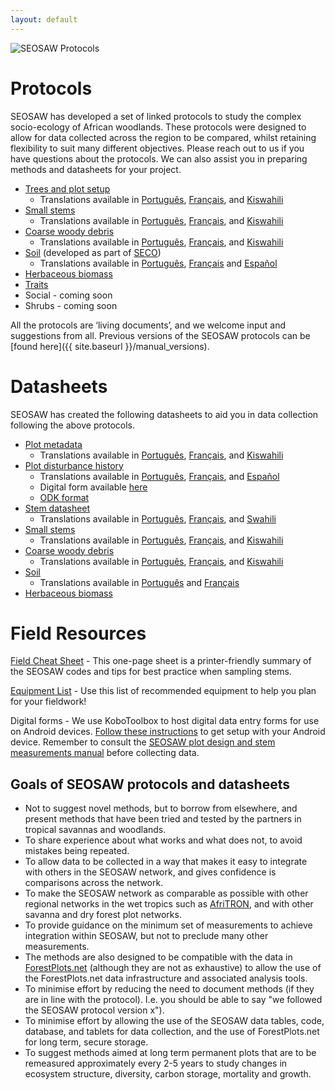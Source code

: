 ```yaml
---
layout: default
---
```

<img src="{{ site.baseurl }}/images/seosaw_protocol_figure2.png" alt="SEOSAW Protocols">

# Protocols

SEOSAW has developed a set of linked protocols to study the complex socio-ecology of African woodlands. These protocols were designed to allow for data collected across the region to be compared, whilst retaining flexibility to suit many different objectives. Please reach out to us if you have questions about the protocols.  We can also assist you in preparing methods and datasheets for your project. 

* [Trees and plot setup][1] 
	* Translations available in [Português][1a], [Français][1b], and [Kiswahili][1c] 
* [Small stems][2] 
    * Translations available in [Português][2a], [Français][2b], and [Kiswahili][2c] 
* [Coarse woody debris][3] 
    * Translations available in [Português][3a], [Français][3b], and [Kiswahili][3c] 
* [Soil][4] (developed as part of [SECO](https://blogs.ed.ac.uk/seco-project/)) 
    * Translations available in [Português][4a], [Français][4b] and [Español][4c] 
* [Herbaceous biomass][5] 
* [Traits][6]
* Social - coming soon 
* Shrubs - coming soon 

All the protocols are ‘living documents’, and we welcome input and suggestions from all. Previous versions of the SEOSAW protocols can be [found here]({{ site.baseurl }}/manual_versions).


[1]: https://bitbucket.org/miombo/seosaw/raw/master/doc/manuals/field_manual/versions/seosaw_field_manual_v4.0.pdf
[1a]: https://bitbucket.org/miombo/seosaw/raw/master/doc/manuals/field_manual/versions/seosaw_field_manual_v3.5_pt.pdf
[1b]: https://bitbucket.org/miombo/seosaw/raw/master/doc/manuals/field_manual/versions/seosaw_field_manual_v3.5_fr.pdf
[1c]: https://bitbucket.org/miombo/seosaw/raw/master/doc/manuals/field_manual/versions/seosaw_field_manual_v3.5_sw.pdf

[2]: https://bitbucket.org/miombo/seosaw/raw/master/doc/manuals/small_stem_protocol/versions/small_stem_protocol_v1.0.pdf
[2a]: https://bitbucket.org/miombo/seosaw/raw/master/doc/manuals/small_stem_protocol/versions/small_stem_protocol_v1.0_pt.pdf
[2b]: https://bitbucket.org/miombo/seosaw/raw/master/doc/manuals/small_stem_protocol/versions/small_stem_protocol_v1.0_fr.pdf
[2c]: https://bitbucket.org/miombo/seosaw/raw/master/doc/manuals/small_stem_protocol/versions/small_stem_protocol_v1.0_sw.pdf

[3]: https://bitbucket.org/miombo/seosaw/raw/master/doc/manuals/cwd_protocol/versions/cwd_protocol_v1.0.pdf
[3a]: https://bitbucket.org/miombo/seosaw/raw/master/doc/manuals/cwd_protocol/versions/cwd_protocol_v1.0_pt.pdf
[3b]: https://bitbucket.org/miombo/seosaw/raw/master/doc/manuals/cwd_protocol/versions/cwd_protocol_v1.0_fr.pdf
[3c]: https://bitbucket.org/miombo/seosaw/raw/master/doc/manuals/cwd_protocol/versions/cwd_protocol_v1.0_sw.pdf

[4]: https://bitbucket.org/miombo/seosaw/raw/master/doc/manuals/soil_manual/versions/SECO_soil_protocol_v1.7.pdf
[4a]: https://bitbucket.org/miombo/seosaw/raw/master/doc/manuals/soil_manual/versions/SECO_soil_protocol_v1.7_pt.pdf
[4b]:https://bitbucket.org/miombo/seosaw/raw/master/doc/manuals/soil_manual/versions/SECO_soil_protocol_v1.7_fr.pdf
[4c]:https://bitbucket.org/miombo/seosaw/raw/master/doc/manuals/soil_manual/versions/SECO_soil_protocol_v1.7_es.pdf

[5]: https://bitbucket.org/miombo/seosaw/raw/master/doc/manuals/understory_manual/versions/herbaceous_protocol_v1.4.pdf

[6]: https://bitbucket.org/miombo/seosaw/raw/master/doc/manuals/traits_manual/versions/seosaw_traits_manual_v1.0.pdf

# Datasheets
SEOSAW has created the following datasheets to aid you in data collection following the above protocols. 

* [Plot metadata][7] 
   * Translations available in [Português][7a], [Français][7b], and [Kiswahili][7c] 
* [Plot disturbance history][8] 
   * Translations available in [Português][8a], [Français][8b], and [Español][8c]
   * Digital form available [here](https://ee.kobotoolbox.org/x/HMyFegmI) 
   *  [ODK format][8d] 
* [Stem datasheet][9] 
   * Translations available in [Português][9a], [Français][9b], and [Swahili][9c] 
* [Small stems][10] 
   * Translations available in [Português][10a], [Français][10b], and [Kiswahili][10c] 
* [Coarse woody debris][11] 
   * Translations available in [Português][11a], [Français][11b], and [Kiswahili][11c] 
* [Soil][12] 
   * Translations available in [Português][12a] and [Français][12b] 
* [Herbaceous biomass][13] 

[7]: https://bitbucket.org/miombo/seosaw/raw/master/doc/forms/field_sheets/plot/versions/blank_plot_v1.4.pdf
[7a]: https://bitbucket.org/miombo/seosaw/raw/master/doc/forms/field_sheets/plot/versions/blank_plot_v1.4_pt.pdf
[7b]: https://bitbucket.org/miombo/seosaw/raw/master/doc/forms/field_sheets/plot/versions/blank_plot_v1.4_fr.pdf
[7c]: https://bitbucket.org/miombo/seosaw/raw/master/doc/forms/field_sheets/plot/versions/blank_plot_v1.4_sw.pdf

[8]: https://bitbucket.org/miombo/seosaw/raw/master/doc/forms/field_sheets/disturbance/blank_disturbance.docx
[8a]: https://bitbucket.org/miombo/seosaw/raw/master/doc/forms/field_sheets/disturbance/blank_disturbance_pt.docx
[8b]:https://bitbucket.org/miombo/seosaw/raw/master/doc/forms/field_sheets/disturbance/blank_disturbance_fr.docx
[8c]:https://bitbucket.org/miombo/seosaw/raw/master/doc/forms/field_sheets/disturbance/blank_disturbance_es.docx
[8d]:https://bitbucket.org/miombo/seosaw/raw/master/doc/forms/disturbance/disturbance.xlsx

[9]: https://bitbucket.org/miombo/seosaw/raw/master/doc/forms/field_sheets/stem/versions/blank_stem_v1.5.xlsx
[9a]: https://bitbucket.org/miombo/seosaw/raw/master/doc/forms/field_sheets/stem/versions/blank_stem_v1.5_pt.xlsx
[9b]: https://bitbucket.org/miombo/seosaw/raw/master/doc/forms/field_sheets/stem/versions/blank_stem_v1.5_fr.xlsx
[9c]: https://bitbucket.org/miombo/seosaw/raw/master/doc/forms/field_sheets/stem/versions/blank_stem_v1.5_sw.xlsx

[10]: https://bitbucket.org/miombo/seosaw/raw/master/doc/forms/field_sheets/small_stem/versions/blank_small_stem_v1.0.xlsx
[10a]: https://bitbucket.org/miombo/seosaw/raw/master/doc/forms/field_sheets/small_stem/versions/blank_small_stem_v1.0_pt.xlsx
[10b]: https://bitbucket.org/miombo/seosaw/raw/master/doc/forms/field_sheets/small_stem/versions/blank_small_stem_v1.0_fr.xlsx
[10c]: https://bitbucket.org/miombo/seosaw/raw/master/doc/forms/field_sheets/small_stem/versions/blank_small_stem_v1.0_sw.xlsx

[11]: https://bitbucket.org/miombo/seosaw/raw/master/doc/forms/field_sheets/cwd/versions/blank_cwd_v1.0.xlsx
[11a]: https://bitbucket.org/miombo/seosaw/raw/master/doc/forms/field_sheets/cwd/versions/blank_cwd_v1.0_pt.xlsx
[11b]: https://bitbucket.org/miombo/seosaw/raw/master/doc/forms/field_sheets/cwd/versions/blank_cwd_v1.0_fr.xlsx
[11c]: https://bitbucket.org/miombo/seosaw/raw/master/doc/forms/field_sheets/cwd/versions/blank_cwd_v1.0_sw.xlsx

[12]: https://bitbucket.org/miombo/seosaw/raw/master/doc/forms/field_sheets/soil/versions/blank_soil_v1.0.xlsx
[12a]: https://bitbucket.org/miombo/seosaw/raw/master/doc/forms/field_sheets/soil/versions/blank_soil_v1.0_pt.xlsx
[12b]:https://bitbucket.org/miombo/seosaw/raw/master/doc/forms/field_sheets/soil/versions/blank_soil_v1.0_fr.xlsx

[13]: https://bitbucket.org/miombo/seosaw/raw/master/doc/forms/field_sheets/herbaceous/versions/blank_herbaceous_biomass_v1.0.xlsx

# Field Resources

[Field Cheat Sheet](https://bitbucket.org/miombo/seosaw/raw/master/doc/forms/field_sheets/cheat_sheet/versions/cheat_sheet_v1.2.pdf) - This one-page sheet is a printer-friendly summary of the SEOSAW codes and tips for best practice when sampling stems.  

[Equipment List](https://bitbucket.org/miombo/seosaw/raw/master/doc/manuals/equipment_list/equipment_list_Oct2021.xlsx) - Use this list of recommended equipment to help you plan for your fieldwork!  

Digital forms - We use KoboToolbox to host digital data entry forms for use on Android devices. [Follow these instructions](https://bitbucket.org/miombo/seosaw/raw/master/doc/forms/odk/filling_forms.txt) to get setup with your Android device. Remember to consult the [SEOSAW plot design and stem measurements manual][1] before collecting data.

## Goals of SEOSAW protocols and datasheets  

* Not to suggest novel methods, but to borrow from elsewhere, and present methods that have been tried and tested by the partners in tropical savannas and woodlands.
* To share experience about what works and what does not, to avoid mistakes being repeated.
* To allow data to be collected in a way that makes it easy to integrate with others in the SEOSAW network, and gives confidence is comparisons across the network.
* To make the SEOSAW network as comparable as possible with other regional networks in the wet tropics such as [AfriTRON](http://www.afritron.org), and with other savanna and dry forest plot networks.
* To provide guidance on the minimum set of measurements to achieve integration within SEOSAW, but not to preclude many other measurements. 
* The methods are also designed to be compatible with the data in [ForestPlots.net](https://www.forestplots.net) (although they are not as exhaustive) to allow the use of the ForestPlots.net data infrastructure and associated analysis tools.
* To minimise effort by reducing the need to document methods (if they are in line with the protocol). I.e. you should be able to say "we followed the SEOSAW protocol version x").
* To minimise effort by allowing the use of the SEOSAW data tables, code, database, and tablets for data collection, and the use of ForestPlots.net for long term, secure storage.
* To suggest methods aimed at long term permanent plots that are to be remeasured approximately every 2-5 years to study changes in ecosystem structure, diversity, carbon storage, mortality and growth. 


